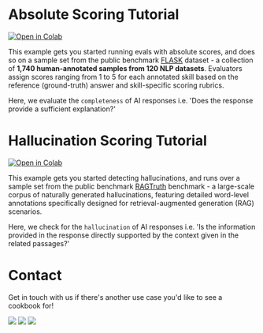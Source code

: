 # Absolute Scoring Tutorial

[![Open in Colab](https://colab.research.google.com/assets/colab-badge.svg)](https://colab.research.google.com/github/atla-ai/selene-mini/blob/main/cookbooks/HF_Quickstart_Absolute_Scoring.ipynb)

This example gets you started running evals with absolute scores, and does so on a sample set from the public benchmark [FLASK](https://arxiv.org/pdf/2307.10928) dataset - a collection of **1,740 human-annotated samples from 120 NLP datasets**. Evaluators assign scores ranging from 1 to 5 for each annotated skill based on the reference (ground-truth) answer and skill-specific scoring rubrics.

Here, we evaluate the `completeness` of AI responses i.e. 'Does the response provide a sufficient explanation?'

# Hallucination Scoring Tutorial

[![Open in Colab](https://colab.research.google.com/assets/colab-badge.svg)](https://colab.research.google.com/github/atla-ai/selene-mini/blob/main/cookbooks/HF_Quickstart_Hallucination.ipynb)

This example gets you started detecting hallucinations, and runs over a sample set from the public benchmark [RAGTruth](https://arxiv.org/abs/2401.00396) benchmark - a large-scale corpus of naturally generated hallucinations, featuring detailed word-level annotations specifically designed for retrieval-augmented generation (RAG) scenarios.

Here, we check for the `hallucination` of AI responses i.e. 'Is the information provided in the response directly supported by the context given in the related passages?'

# Contact
Get in touch with us if there's another use case you'd like to see a cookbook for!

<p align="left">
  <a href="https://x.com/Atla_AI"><img src="https://img.shields.io/badge/Atla-000?color=00bd83&style=plastic&logo=twitter&logoColor=white&label=X"></a>
  <a href="https://discord.com/invite/qFCMgkGwUK"><img src="https://img.shields.io/discord/1280604142536232972?color=00bd83&style=plastic&label=Discord&logo=discord&logoColor=white"></a>
  <a href="https://www.linkedin.com/company/atla-ai/"><img src="https://img.shields.io/badge/LinkedIn-Atla-00bd83?style=plastic"></a>
<br></br>